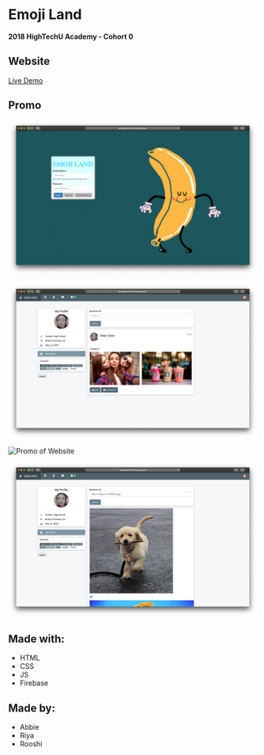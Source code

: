 # Emoji Land

**2018 HighTechU Academy - Cohort 0** 

## Website

[Live Demo](https://emojiland-dfc7b.firebaseapp.com/login.html)

## Promo

![Promo of Website](img/promo.png)

![Promo of Website](img/promo-1.png)

![Promo of Website](img/promo-2.png)

![Promo of Website](img/promo-3.png)

## Made with:

* HTML
* CSS
* JS
* Firebase

## Made by:

* Abbie
* Riya
* Rooshi
